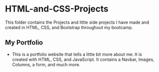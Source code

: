 # HTML-and-CSS-Projects

This folder contains the Projects and little side projects I have made and created in HTML, CSS, and Bootstrap throughout my bootcamp.

## My Portfolio
* This is a portfolio website that tells a little bit more about me. It is created with HTML, CSS, and JavaScript. It contains a Navbar, Images, Columns, a form, and much more.

